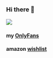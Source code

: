 ### Hi there 👋
[<img src="https://img.shields.io/badge/linkedin%20-%230077B5.svg?&style=for-the-badge&logo=linkedin&logoColor=white"/>](https://www.linkedin.com/in/eldiiar-tabaldyev-00339b86/)

#### my [OnlyFans](https://tinyurl.com/4m93jxzr)
#### amazon [wishlist](https://www.amazon.com/hz/wishlist/ls/1N276GZM5KB0V?ref_=wl_share)
